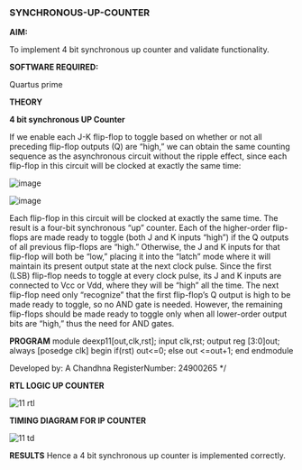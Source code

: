 ### SYNCHRONOUS-UP-COUNTER

**AIM:**

To implement 4 bit synchronous up counter and validate functionality.

**SOFTWARE REQUIRED:**

Quartus prime

**THEORY**

**4 bit synchronous UP Counter**

If we enable each J-K flip-flop to toggle based on whether or not all preceding flip-flop outputs (Q) are “high,” we can obtain the same counting sequence as the asynchronous circuit without the ripple effect, since each flip-flop in this circuit will be clocked at exactly the same time:

![image](https://github.com/naavaneetha/SYNCHRONOUS-UP-COUNTER/assets/154305477/d5db3fa0-e413-404c-b80e-b2f39d82e7e8)


![image](https://github.com/naavaneetha/SYNCHRONOUS-UP-COUNTER/assets/154305477/52cb61eb-d04b-442d-810c-31185a68410b)

Each flip-flop in this circuit will be clocked at exactly the same time.
The result is a four-bit synchronous “up” counter. Each of the higher-order flip-flops are made ready to toggle (both J and K inputs “high”) if the Q outputs of all previous flip-flops are “high.”
Otherwise, the J and K inputs for that flip-flop will both be “low,” placing it into the “latch” mode where it will maintain its present output state at the next clock pulse.
Since the first (LSB) flip-flop needs to toggle at every clock pulse, its J and K inputs are connected to Vcc or Vdd, where they will be “high” all the time.
The next flip-flop need only “recognize” that the first flip-flop’s Q output is high to be made ready to toggle, so no AND gate is needed.
However, the remaining flip-flops should be made ready to toggle only when all lower-order output bits are “high,” thus the need for AND gates.


**PROGRAM**
module deexp11[out,clk,rst];
input clk,rst;
output reg [3:0]out;
always [posedge clk]
begin
if(rst)
out<=0;
else
out <=out+1;
end
endmodule

Developed by: A Chandhna RegisterNumber: 24900265
*/

**RTL LOGIC UP COUNTER**


![11 rtl](https://github.com/user-attachments/assets/72df8ab7-2655-4f5a-bba5-07af28afdd1f)



**TIMING DIAGRAM FOR IP COUNTER**


![11 td](https://github.com/user-attachments/assets/0beed289-e0bd-467e-82ce-bab1665afc29)


**RESULTS**
Hence a 4 bit synchronous up counter is implemented correctly.
